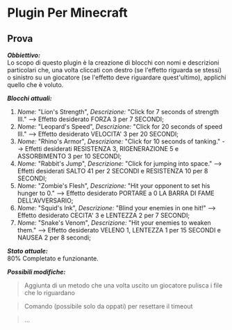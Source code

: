 # Plugin Per Minecraft
## Prova

***Obbiettivo:*** <br>
Lo scopo di questo plugin è la creazione di blocchi con nomi e descrizioni particolari che, una volta cliccati con destro (se l'effetto riguarda se stessi) o sinistro su un giocatore (se l'effetto deve riguardare quest'ultimo), applichi quello che è voluto. <br>

***Blocchi attuali:*** <br>
1) *Nome:* "Lion's Strength", *Descrizione:* "Click for 7 seconds of strength III." --> Effetto desiderato FORZA 3 per 7 SECONDI; <br>
2) *Nome:* "Leopard's Speed", *Descrizione:* "Click for 20 seconds of speed III." --> Effetto desiderato VELOCITA' 3 per 20 SECONDI; <br>
3) *Nome:* "Rhino's Armor", *Descrizione:* "Click for 10 seconds of tanking." --> Effetti desiderati RESISTENZA 3, RIGENERAZIONE 5 e ASSORBIMENTO 3 per 10 SECONDI; <br>
4) *Nome:* "Rabbit's Jump", *Descrizione:* "Click for jumping into space." --> Effetti desiderati SALTO 41 per 2 SECONDI e RESISTENZA 10 per 8 SECONDI; <br>
5) *Nome:* "Zombie's Flesh", *Descrizione:* "Hit your opponent to set his hunger to 0." --> Effetto desiderato PORTARE a 0 LA BARRA DI FAME DELL'AVVERSARIO; <br>
6) *Nome:* "Squid's Ink", *Descrizione:* "Blind your enemies in one hit!" --> Effetto desiderato CECITA' 3 e LENTEZZA 2 per 7 SECONDI; <br>
7) *Nome:* "Snake's Venom", *Descrizione:* "Hit your enemies to weaken them." --> Effetto desiderato VELENO 1, LENTEZZA 1 per 15 SECONDI e NAUSEA 2 per 8 secondi; <br>

***Stato attuale:*** <br>
80% Completato e funzionante. <br>

***Possibili modifiche:*** <br>
> Aggiunta di un metodo che una volta uscito un giocatore pulisca i file che lo riguardano <br>

> Comando (possibile solo da oppati) per resettare il timeout <br>

> ...
